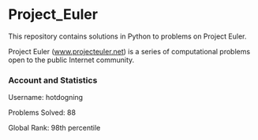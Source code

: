 Project_Euler
=============

This repository contains solutions in Python to problems on Project Euler.


Project Euler (www.projecteuler.net) is a series of computational problems open to the public Internet community.

### Account and Statistics

Username: hotdogning

Problems Solved: 88

Global Rank: 98th percentile
